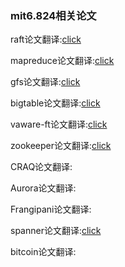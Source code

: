 ### mit6.824相关论文

raft论文翻译:[click](https://github.com/maemual/raft-zh_cn/blob/master/raft-zh_cn.md)

mapreduce论文翻译:[click](https://github.com/ConnorChen97/paper/blob/master/map-reduce/map-reduce-cn.pdf)

gfs论文翻译:[click](https://github.com/ConnorChen97/paper/blob/master/gfs/gfs-cn.pdf)

bigtable论文翻译:[click](https://github.com/ConnorChen97/paper/blob/master/big-table/bigtable-cn.pdf)

vaware-ft论文翻译:[click](https://zhuanlan.zhihu.com/p/523109983)

zookeeper论文翻译:[click](https://iswade.github.io/translate/zookeeper/)

CRAQ论文翻译:

Aurora论文翻译:

Frangipani论文翻译:

spanner论文翻译:[click](http://blog.mrcroxx.com/posts/paper-reading/spanner-osdi2012/)

bitcoin论文翻译:
